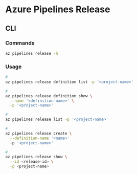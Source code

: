 # Azure Pipelines Release

## CLI

### Commands

```sh
az pipelines release -h
```

### Usage

```sh
#
az pipelines release definition list -p '<project-name>'

#
az pipelines release definition show \
  --name '<definition-name>' \
  -p '<project-name>'

#
az pipelines release list -p '<project-name>'

#
az pipelines release create \
  --definition-name '<name>'
  -p '<project-name>'

#
az pipelines release show \
  --id <release-id> \
  -p <project-name>
```

